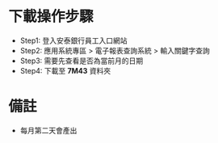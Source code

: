 # 下載操作步驟
- Step1: 登入安泰銀行員工入口網站
- Step2: 應用系統專區 > 電子報表查詢系統 > 輸入關鍵字查詢
- Step3: 需要先查看是否為當前月的日期
- Step4: 下載至 **7M43** 資料夾

# 備註
- 每月第二天會產出